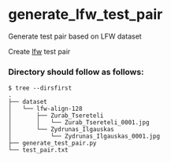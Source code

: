 # generate_lfw_test_pair
Generate test pair based on LFW dataset

Create [lfw](https://github.com/ronghuaiyang/arcface-pytorch/blob/master/lfw_test_pair.txt) test pair

### Directory should follow as follows:
```
$ tree --dirsfirst
.
├── dataset
│   └── lfw-align-128
│       ├── Zurab_Tsereteli
│       │   └── Zurab_Tsereteli_0001.jpg
│       └── Zydrunas_Ilgauskas
│           └── Zydrunas_Ilgauskas_0001.jpg
├── generate_test_pair.py
└── test_pair.txt

```
